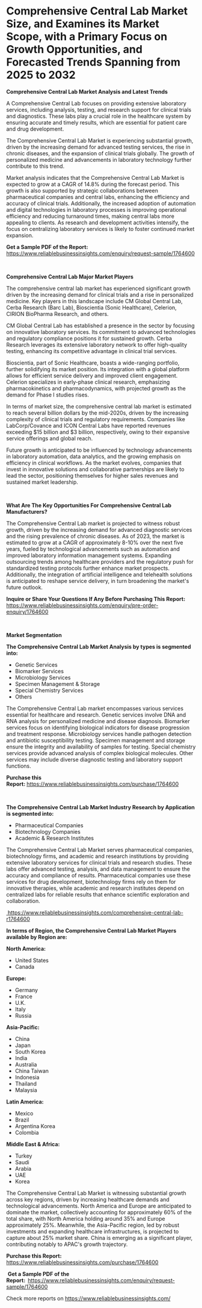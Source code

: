 <p><h1>Comprehensive Central Lab Market Size, and Examines its Market Scope, with a Primary Focus on Growth Opportunities, and Forecasted Trends Spanning from 2025 to 2032</h1></p><p><strong>Comprehensive Central Lab Market Analysis and Latest Trends</strong></p>
<p><p>A Comprehensive Central Lab focuses on providing extensive laboratory services, including analysis, testing, and research support for clinical trials and diagnostics. These labs play a crucial role in the healthcare system by ensuring accurate and timely results, which are essential for patient care and drug development. </p><p>The Comprehensive Central Lab Market is experiencing substantial growth, driven by the increasing demand for advanced testing services, the rise in chronic diseases, and the expansion of clinical trials globally. The growth of personalized medicine and advancements in laboratory technology further contribute to this trend. </p><p>Market analysis indicates that the Comprehensive Central Lab Market is expected to grow at a CAGR of 14.8% during the forecast period. This growth is also supported by strategic collaborations between pharmaceutical companies and central labs, enhancing the efficiency and accuracy of clinical trials. Additionally, the increased adoption of automation and digital technologies in laboratory processes is improving operational efficiency and reducing turnaround times, making central labs more appealing to clients. As research and development activities intensify, the focus on centralizing laboratory services is likely to foster continued market expansion.</p></p>
<p><strong>Get a Sample PDF of the Report:&nbsp;</strong> <a href="https://www.reliablebusinessinsights.com/enquiry/request-sample/1764600?utm_campaign=2298&utm_medium=2&utm_source=Github&utm_content=ia&utm_term=27022025&utm_id=comprehensive-central-lab">https://www.reliablebusinessinsights.com/enquiry/request-sample/1764600</a></p>
<p>&nbsp;</p>
<p><strong>Comprehensive Central Lab Major Market Players</strong></p>
<p><p>The comprehensive central lab market has experienced significant growth driven by the increasing demand for clinical trials and a rise in personalized medicine. Key players in this landscape include CM Global Central Lab, Cerba Research (Barc Lab), Bioscientia (Sonic Healthcare), Celerion, CIRION BioPharma Research, and others.</p><p>CM Global Central Lab has established a presence in the sector by focusing on innovative laboratory services. Its commitment to advanced technologies and regulatory compliance positions it for sustained growth. Cerba Research leverages its extensive laboratory network to offer high-quality testing, enhancing its competitive advantage in clinical trial services.</p><p>Bioscientia, part of Sonic Healthcare, boasts a wide-ranging portfolio, further solidifying its market position. Its integration with a global platform allows for efficient service delivery and improved client engagement. Celerion specializes in early-phase clinical research, emphasizing pharmacokinetics and pharmacodynamics, with projected growth as the demand for Phase I studies rises.</p><p>In terms of market size, the comprehensive central lab market is estimated to reach several billion dollars by the mid-2020s, driven by the increasing complexity of clinical trials and regulatory requirements. Companies like LabCorp/Covance and ICON Central Labs have reported revenues exceeding $15 billion and $3 billion, respectively, owing to their expansive service offerings and global reach.</p><p>Future growth is anticipated to be influenced by technology advancements in laboratory automation, data analytics, and the growing emphasis on efficiency in clinical workflows. As the market evolves, companies that invest in innovative solutions and collaborative partnerships are likely to lead the sector, positioning themselves for higher sales revenues and sustained market leadership.</p></p>
<p>&nbsp;</p>
<p><strong>What Are The Key Opportunities For Comprehensive Central Lab Manufacturers?</strong></p>
<p><p>The Comprehensive Central Lab market is projected to witness robust growth, driven by the increasing demand for advanced diagnostic services and the rising prevalence of chronic diseases. As of 2023, the market is estimated to grow at a CAGR of approximately 8-10% over the next five years, fueled by technological advancements such as automation and improved laboratory information management systems. Expanding outsourcing trends among healthcare providers and the regulatory push for standardized testing protocols further enhance market prospects. Additionally, the integration of artificial intelligence and telehealth solutions is anticipated to reshape service delivery, in turn broadening the market's future outlook.</p></p>
<p><strong>Inquire or Share Your Questions If Any Before Purchasing This Report:</strong> <a href="https://www.reliablebusinessinsights.com/enquiry/pre-order-enquiry/1764600?utm_campaign=2298&utm_medium=2&utm_source=Github&utm_content=ia&utm_term=27022025&utm_id=comprehensive-central-lab">https://www.reliablebusinessinsights.com/enquiry/pre-order-enquiry/1764600</a></p>
<p>&nbsp;</p>
<p><strong>Market Segmentation</strong></p>
<p><strong>The Comprehensive Central Lab Market Analysis by types is segmented into:</strong></p>
<p><ul><li>Genetic Services</li><li>Biomarker Services</li><li>Microbiology Services</li><li>Specimen Management & Storage</li><li>Special Chemistry Services</li><li>Others</li></ul></p>
<p><p>The Comprehensive Central Lab market encompasses various services essential for healthcare and research. Genetic services involve DNA and RNA analysis for personalized medicine and disease diagnosis. Biomarker services focus on identifying biological indicators for disease progression and treatment response. Microbiology services handle pathogen detection and antibiotic susceptibility testing. Specimen management and storage ensure the integrity and availability of samples for testing. Special chemistry services provide advanced analysis of complex biological molecules. Other services may include diverse diagnostic testing and laboratory support functions.</p></p>
<p><strong>Purchase this Report:&nbsp;</strong><a href="https://www.reliablebusinessinsights.com/purchase/1764600?utm_campaign=2298&utm_medium=2&utm_source=Github&utm_content=ia&utm_term=27022025&utm_id=comprehensive-central-lab">https://www.reliablebusinessinsights.com/purchase/1764600</a></p>
<p>&nbsp;</p>
<p><strong>The Comprehensive Central Lab Market Industry Research by Application is segmented into:</strong></p>
<p><ul><li>Pharmaceutical Companies</li><li>Biotechnology Companies</li><li>Academic & Research Institutes</li></ul></p>
<p><p>The Comprehensive Central Lab Market serves pharmaceutical companies, biotechnology firms, and academic and research institutions by providing extensive laboratory services for clinical trials and research studies. These labs offer advanced testing, analysis, and data management to ensure the accuracy and compliance of results. Pharmaceutical companies use these services for drug development, biotechnology firms rely on them for innovative therapies, while academic and research institutes depend on centralized labs for reliable results that enhance scientific exploration and collaboration.</p></p>
<p><a href="https://www.reliablebusinessinsights.com/comprehensive-central-lab-r1764600?utm_campaign=2298&utm_medium=2&utm_source=Github&utm_content=ia&utm_term=27022025&utm_id=comprehensive-central-lab">&nbsp;https://www.reliablebusinessinsights.com/comprehensive-central-lab-r1764600</a></p>
<p><strong>In terms of Region, the Comprehensive Central Lab Market Players available by Region are:</strong></p>
<p>
    <p> <strong> North America: </strong>
        <ul>
            <li>United States</li>
            <li>Canada</li>
        </ul>
        </p> 
    <p> <strong> Europe: </strong>
        <ul>
            <li>Germany</li>
            <li>France</li>
            <li>U.K.</li>
            <li>Italy</li>
            <li>Russia</li>
        </ul>
        </p> 
    <p> <strong> Asia-Pacific: </strong>
        <ul>
            <li>China</li>
            <li>Japan</li>
            <li>South Korea</li>
            <li>India</li>
            <li>Australia</li>
            <li>China Taiwan</li>
            <li>Indonesia</li>
            <li>Thailand</li>
            <li>Malaysia</li>
        </ul>
        </p> 
    <p> <strong> Latin America: </strong>
        <ul>
            <li>Mexico</li>
            <li>Brazil</li>
            <li>Argentina Korea</li>
            <li>Colombia</li>
        </ul>
        </p> 
    <p> <strong> Middle East & Africa: </strong>
        <ul>
            <li>Turkey</li>
            <li>Saudi</li>
            <li>Arabia</li>
            <li>UAE</li>
            <li>Korea</li>
        </ul>
    </p>
    </p>
<p><p>The Comprehensive Central Lab Market is witnessing substantial growth across key regions, driven by increasing healthcare demands and technological advancements. North America and Europe are anticipated to dominate the market, collectively accounting for approximately 60% of the total share, with North America holding around 35% and Europe approximately 25%. Meanwhile, the Asia-Pacific region, led by robust investments and expanding healthcare infrastructures, is projected to capture about 25% market share. China is emerging as a significant player, contributing notably to APAC's growth trajectory.</p></p>
<p><strong>Purchase this Report: </strong><a href="https://www.reliablebusinessinsights.com/purchase/1764600?utm_campaign=2298&utm_medium=2&utm_source=Github&utm_content=ia&utm_term=27022025&utm_id=comprehensive-central-lab">https://www.reliablebusinessinsights.com/purchase/1764600</a></p>
<p>&nbsp;<strong>Get a Sample PDF of the Report:&nbsp;&nbsp;</strong><a href="https://www.reliablebusinessinsights.com/enquiry/request-sample/1764600?utm_campaign=2298&utm_medium=2&utm_source=Github&utm_content=ia&utm_term=27022025&utm_id=comprehensive-central-lab">https://www.reliablebusinessinsights.com/enquiry/request-sample/1764600</a></p>
<p><strong></strong></p>
<p>Check more reports on <a href="https://www.reliablebusinessinsights.com/?utm_campaign=2298&utm_medium=2&utm_source=Github&utm_content=ia&utm_term=27022025&utm_id=comprehensive-central-lab">https://www.reliablebusinessinsights.com/</a></p>